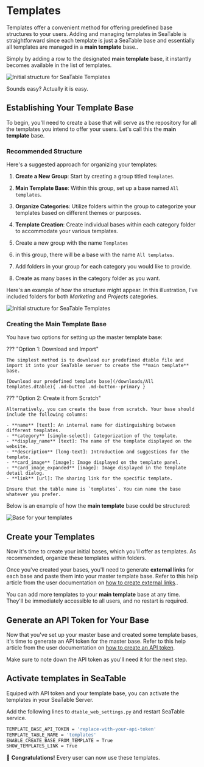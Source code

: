 # Templates

<!-- md:version 1.6 -->

Templates offer a convenient method for offering predefined base structures to your users. Adding and managing templates in SeaTable is straightforward since each template is just a SeaTable base and essentially all templates are managed in a **main template** base..

Simply by adding a row to the designated **main template** base, it instantly becomes available in the list of templates.

![Initial structure for SeaTable Templates](/images/seatable_templates_look_and_feel.png)

Sounds easy? Actually it is easy.

## Establishing Your Template Base

To begin, you'll need to create a base that will serve as the repository for all the templates you intend to offer your users. Let's call this the **main template** base.

### Recommended Structure

Here's a suggested approach for organizing your templates:

1. **Create a New Group**: Start by creating a group titled `Templates`.
1. **Main Template Base**: Within this group, set up a base named `All templates`.
1. **Organize Categories**: Utilize folders within the group to categorize your templates based on different themes or purposes.
1. **Template Creation**: Create individual bases within each category folder to accommodate your various templates.

1. Create a new group with the name `Templates`
1. in this group, there will be a base with the name `All templates`.
1. Add folders in your group for each category you would like to provide.
1. Create as many bases in the category folder as you want.

Here's an example of how the structure might appear. In this illustration, I've included folders for both _Marketing_ and _Projects_ categories.

![Initial structure for SeaTable Templates](/images/seatable_templates_structure.png)

### Creating the Main Template Base

You have two options for setting up the master template base:

??? "Option 1: Download and Import"

    The simplest method is to download our predefined dtable file and import it into your SeaTable server to create the **main template** base.

    [Download our predefined template base](/downloads/All templates.dtable){ .md-button .md-button--primary }

??? "Option 2: Create it from Scratch"

    Alternatively, you can create the base from scratch. Your base should include the following columns:

    - **name** [text]: An internal name for distinguishing between different templates.
    - **category** [single-select]: Categorization of the template.
    - **display_name** [text]: The name of the template displayed on the website.
    - **description** [long-text]: Introduction and suggestions for the template.
    - **card_image** [image]: Image displayed on the template panel.
    - **card_image_expanded** [image]: Image displayed in the template detail dialog.
    - **link** [url]: The sharing link for the specific template.

    Ensure that the table name is `templates`. You can name the base whatever you prefer.

Below is an example of how the **main template** base could be structured:

![Base for your templates](/images/seatable_templates_base.png)

## Create your Templates

Now it's time to create your initial bases, which you'll offer as templates. As recommended, organize these templates within folders.

Once you've created your bases, you'll need to generate **external links** for each base and paste them into your master template base. Refer to this help article from the user documentation on [how to create external links](https://seatable.io/docs/freigaben/externer-link-erklaert/?lang=auto)..

You can add more templates to your **main template** base at any time. They'll be immediately accessible to all users, and no restart is required.

## Generate an API Token for Your Base

Now that you've set up your master base and created some template bases, it's time to generate an API token for the master base. Refer to this help article from the user documentation on [how to create an API token](https://seatable.io/docs/seatable-api/erzeugen-eines-api-tokens/?lang=auto).

Make sure to note down the API token as you'll need it for the next step.

## Activate templates in SeaTable

Equiped with API token and your template base, you can activate the templates in your SeaTable Server.

Add the following lines to `dtable_web_settings.py` and restart SeaTable service.

```bash
TEMPLATE_BASE_API_TOKEN = 'replace-with-your-api-token'
TEMPLATE_TABLE_NAME = 'templates'
ENABLE_CREATE_BASE_FROM_TEMPLATE = True
SHOW_TEMPLATES_LINK = True
```

:partying_face: **Congratulations!** Every user can now use these templates.
